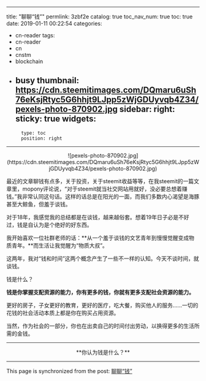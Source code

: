
---
title: "聊聊“钱”"
permlink: 3zbf2e
catalog: true
toc_nav_num: true
toc: true
date: 2019-01-11 00:22:54
categories:
- cn-reader
tags:
- cn-reader
- cn
- cnstm
- blockchain
- busy
thumbnail: https://cdn.steemitimages.com/DQmaru6uSh76eKsjRtyc5G6hhjt9LJpp5zWjGDUyvqb4Z34/pexels-photo-870902.jpg
sidebar:
    right:
        sticky: true
widgets:
    -
        type: toc
        position: right
---


<center>![pexels-photo-870902.jpg](https://cdn.steemitimages.com/DQmaru6uSh76eKsjRtyc5G6hhjt9LJpp5zWjGDUyvqb4Z34/pexels-photo-870902.jpg)</center>

最近的文章聊钱有点多，关于投资，关于steemit收益等等，在我steemit的一篇文章里，mopony评论说，“对于steemit就当社交网站用就好，没必要总想着赚钱。”我非常认同这句话。这样的话总是在阳光的一面，而我们多数内心渴望是海豚甚至大鲸鱼，但羞于谈钱。

对于18年，我感觉我的总结都是在谈钱，越来越俗套。想着19年日子必是不好过，钱是自认为是个绝好的好东西。

我开始喜欢一位社群老师的话：**从一个羞于谈钱的文艺青年到慢慢觉醒变成物质青年。**而生活让我觉醒为“物质大叔”。

这两年，我对“钱和时间”这两个概念产生了一些不一样的认知。今天不谈时间，就谈钱。

钱是什么？

**钱是你掌握支配资源的能力，你有更多的钱，你就有更多支配社会资源的能力。** 

更好的房子，子女更好的教育，更好的医疗，吃大餐，购买他人的服务......一切的花钱的社会活动本质上都是你在购买占用资源。

当然，作为社会的一部分，你也在出卖自己的时间付出劳动，以换得更多的生活所需的金钱。

---

<center>**你认为钱是什么？**</center>

- - -

This page is synchronized from the post: [聊聊“钱”](https://steemit.com/@yellowbird/3zbf2e)
